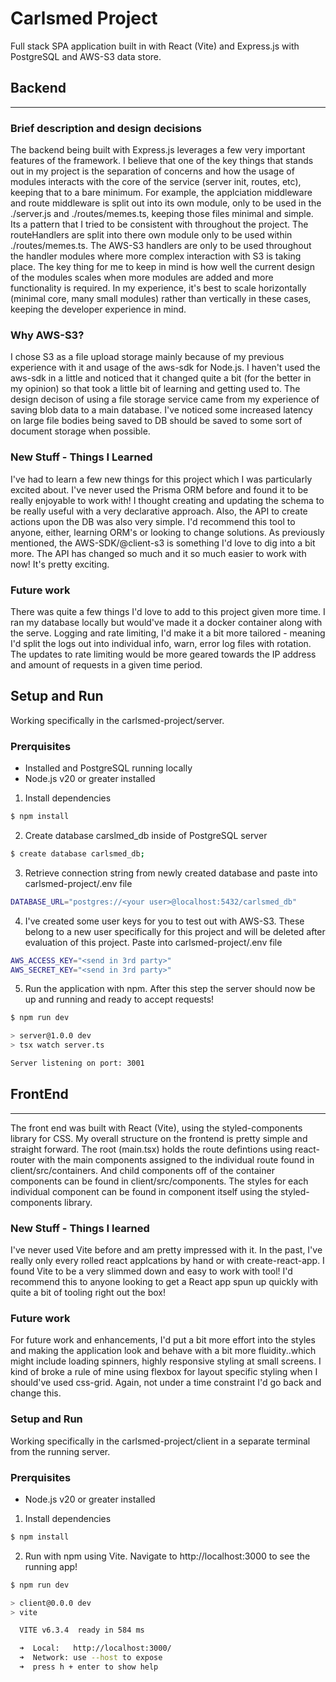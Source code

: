 # Carlsmed Project

Full stack SPA application built in with React (Vite) and Express.js with PostgreSQL and AWS-S3 data store.

## Backend
---
### Brief description and design decisions
The backend being built with Express.js leverages a few very important features of the framework. I believe that one of the key things that stands out in my project is the separation of concerns and how the usage of modules interacts with the core of the service (server init, routes, etc), keeping that to a bare minimum.
For example, the applciation middleware and route middleware is split out into its own module, only to be used in the ./server.js and ./routes/memes.ts, keeping those files minimal and simple. Its a pattern that I tried to be consistent with throughout the project.
The routeHandlers are split into there own module only to be used within ./routes/memes.ts. The AWS-S3 handlers are only to be used throughout the handler modules where more complex interaction with S3 is taking place. The key thing for me to keep in mind is how well the current design of the modules scales when more modules are added and more functionality is required. In my experience, it's best to scale horizontally (minimal core, many small modules) rather than vertically in these cases, keeping the developer experience in mind.

### Why AWS-S3?
I chose S3 as a file upload storage mainly because of my previous experience with it and usage of the aws-sdk for Node.js. I haven't used the aws-sdk in a little and noticed that it changed quite a bit (for the better in my opinion) so that took a little bit of learning and getting used to. 
The design decison of using a file storage service came from my experience of saving blob data to a main database. I've noticed some increased latency on large file bodies being saved to DB should be saved to some sort of document storage when possible.

### New Stuff - Things I Learned
I've had to learn a few new things for this project which I was particularly excited about. I've never used the Prisma ORM before and found it to be really enjoyable to work with! I thought creating and updating the schema to be really useful with a very declarative approach. Also, the API to create actions upon the DB was also very simple. I'd recommend this tool to anyone, either, learning ORM's or looking to change solutions.
As previously mentioned, the AWS-SDK/@client-s3 is something I'd love to dig into a bit more. The API has changed so much and it so much easier to work with now! It's pretty exciting.

### Future work
There was quite a few things I'd love to add to this project given more time. I ran my database locally but would've made it a docker container along with the serve.
Logging and rate limiting, I'd make it a bit more tailored - meaning I'd split the logs out into individual info, warn, error log files with rotation. The updates to rate limiting would be more geared towards the IP address and amount of requests in a given time period. 

## Setup and Run
Working specifically in the carlsmed-project/server.

### Prerquisites
-   Installed and PostgreSQL running locally
-   Node.js v20 or greater installed

1. Install dependencies
```sh
$ npm install
```

2. Create database carslmed_db inside of PostgreSQL server
```sh
$ create database carlsmed_db;
```

3. Retrieve connection string from newly created database and paste into carlsmed-project/.env file
```sh
DATABASE_URL="postgres://<your user>@localhost:5432/carlsmed_db"
```

4. I've created some user keys for you to test out with AWS-S3. These belong to a new user specifically for this project and will be deleted after evaluation of this project. Paste into carlsmed-project/.env file
```sh
AWS_ACCESS_KEY="<send in 3rd party>"
AWS_SECRET_KEY="<send in 3rd party>"
```

5. Run the application with npm. After this step the server should now be up and running and ready to accept requests!
```sh
$ npm run dev

> server@1.0.0 dev
> tsx watch server.ts

Server listening on port: 3001
```

## FrontEnd
---
The front end was built with React (Vite), using the styled-components library for CSS. My overall structure on the frontend is pretty simple and straight forward. The root (main.tsx) holds the route defintions using react-router with the main components assigned to the individual route found in client/src/containers. And child components off of the container components can be found in client/src/components.
The styles for each individual component can be found in component itself using the styled-components library.

### New Stuff - Things I learned
I've never used Vite before and am pretty impressed with it. In the past, I've really only every rolled react applcations by hand or with create-react-app. I found Vite to be a very slimmed down and easy to work with tool! I'd recommend this to anyone looking to get a React app spun up quickly with quite a bit of tooling right out the box! 

### Future work
For future work and enhancements, I'd put a bit more effort into the styles and making the application look and behave with a bit more fluidity..which might include loading spinners, highly responsive styling at small screens. I kind of broke a rule of mine using flexbox for layout specific styling when I should've used css-grid. Again, not under a time constraint I'd go back and change this.

### Setup and Run
Working specifically in the carlsmed-project/client in a separate terminal from the running server.

### Prerquisites
-   Node.js v20 or greater installed

1. Install dependencies
```sh
$ npm install
```

2. Run with npm using Vite. Navigate to http://localhost:3000 to see the running app!
```sh
$ npm run dev

> client@0.0.0 dev
> vite

  VITE v6.3.4  ready in 584 ms

  ➜  Local:   http://localhost:3000/
  ➜  Network: use --host to expose
  ➜  press h + enter to show help
```